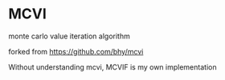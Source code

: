 # MCVI
monte carlo value iteration algorithm

forked from https://github.com/bhy/mcvi

Without understanding mcvi, MCVIF is my own implementation
